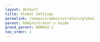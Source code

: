 ```yaml
---
layout: default
title: Global Settings
permalink: /nomasx1/administrators/global
parent: Administrator's Guide
grand_parent: NOMASX-1
nav_order: 1
---
```



